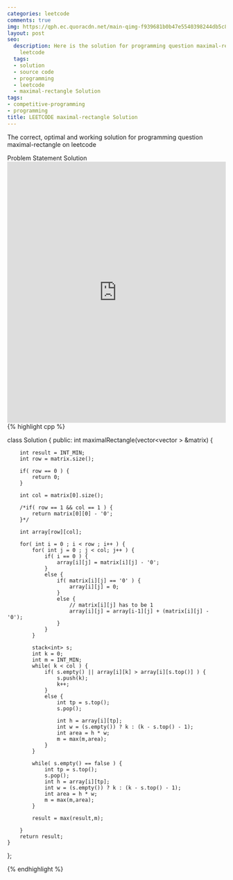 ```yaml
---
categories: leetcode
comments: true
img: https://qph.ec.quoracdn.net/main-qimg-f939681b0b47e5540398244db5c8966f?convert_to_webp=true
layout: post
seo:
  description: Here is the solution for programming question maximal-rectangle on
    leetcode
  tags:
  - solution
  - source code
  - programming
  - leetcode
  - maximal-rectangle Solution
tags:
- competitive-programming
- programming
title: LEETCODE maximal-rectangle Solution
---
```

The correct, optimal and working solution for programming question maximal-rectangle on leetcode

<div class="ui secondary pointing large menu">
  <a class="grey item" data-tab="problem-statement">
    Problem Statement
  </a>
  <a class="active item grey" data-tab="solution">
    Solution
  </a>
</div>
<div class="ui bottom attached tab" data-tab="problem-statement">
    <iframe src="https://leetcode.com/problems/maximal-rectangle/" width="100%" height="600px" style="overflow: scroll; border: none;"></iframe>
</div>
<div class="ui bottom attached active tab" data-tab="solution">
{% highlight cpp %}

class Solution {
public:
    int maximalRectangle(vector<vector<char> > &matrix) {
        
        int result = INT_MIN;
        int row = matrix.size();
        
        if( row == 0 ) {
            return 0;
        }
        
        int col = matrix[0].size();
        
        /*if( row == 1 && col == 1 ) {
            return matrix[0][0] - '0';
        }*/
        
        int array[row][col];
        
        for( int i = 0 ; i < row ; i++ ) {
            for( int j = 0 ; j < col; j++ ) {
                if( i == 0 ) {
                    array[i][j] = matrix[i][j] - '0';
                }
                else {
                    if( matrix[i][j] == '0' ) {
                        array[i][j] = 0;
                    }
                    else {
                        // matrix[i][j] has to be 1
                        array[i][j] = array[i-1][j] + (matrix[i][j] - '0');
                    }
                }
            }
            
            stack<int> s;
            int k = 0;
            int m = INT_MIN;
            while( k < col ) {
                if( s.empty() || array[i][k] > array[i][s.top()] ) {
                    s.push(k);
                    k++;
                }
                else {
                    int tp = s.top();
                    s.pop();
                    
                    int h = array[i][tp];
                    int w = (s.empty()) ? k : (k - s.top() - 1);
                    int area = h * w;
                    m = max(m,area);
                }
            }
            
            while( s.empty() == false ) {
                int tp = s.top();
                s.pop();
                int h = array[i][tp];
                int w = (s.empty()) ? k : (k - s.top() - 1);
                int area = h * w;
                m = max(m,area);
            }
            
            result = max(result,m);
            
        }
        return result;
    }
};

{% endhighlight %}
</div>

